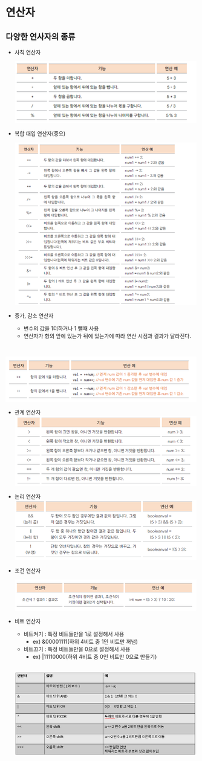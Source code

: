 # 연산자
## 다양한 연사자의 종류
- 사칙 연산자<br>

  ![사칙연산자](./img/사칙연산자.png)

- 복합 대입 연산자(중요)<br>
  
  ![복합대입연산자](./img/복합대입연산자.png)

- 증가, 감소 연산자
  - 변수의 값을 1더하거나 1 뺄때 사용
  - 연산자가 항의 앞에 있는가 뒤에 있는가에 따라 연산 시점과 결과가 달라진다.
<br>
 
  ![증감연산자](./img/증감연산자.png)

- 관계 연산자
  ![관계연산자](./img/관계연산자.png)

- 논리 연산자
  ![논리연산자](./img/논리연산자.png)

- 조건 연산자

  ![조건연산자](./img/조건연산자.png)

- 비트 연산자
  - 비트켜기 : 특정 비트들만을 1로 설정해서 사용
    - ex) &00001111(하위 4비트 중 1인 비트만 꺼냄)
  - 비트끄기 : 특정 비트들만을 0으로 설정해서 사용
    - ex) |11110000(하위 4비트 중 0인 비트만 0으로 만들기)
  <br><br>

  ![비트연산자](./img/비트연산자.png)